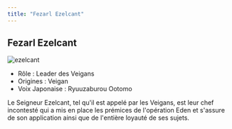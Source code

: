 ```yaml
---
title: "Fezarl Ezelcant"
---
```


Fezarl Ezelcant
---------------

![ezelcant](/images/stories/saga/gundamage/persos/ezelcant.png)
- Rôle : Leader des Veigans  
- Origines : Veigan  
- Voix Japonaise : Ryuuzaburou Ootomo


Le Seigneur Ezelcant, tel qu'il est appelé par les Veigans, est leur chef incontesté qui a mis en place les prémices de l'opération Eden et s'assure de son application ainsi que de l'entière loyauté de ses sujets.

